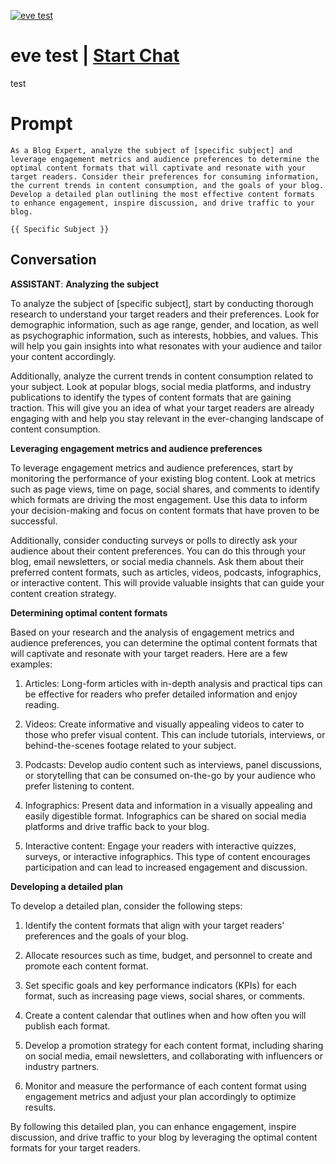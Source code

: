 
[![eve test](https://flow-prompt-covers.s3.us-west-1.amazonaws.com/icon/futuristic/futu_8.png)](https://gptcall.net/chat.html?data=%7B%22contact%22%3A%7B%22id%22%3A%22kbTYVdVpIdKGpE25sWLKX%22%2C%22flow%22%3Atrue%7D%7D)
# eve test | [Start Chat](https://gptcall.net/chat.html?data=%7B%22contact%22%3A%7B%22id%22%3A%22kbTYVdVpIdKGpE25sWLKX%22%2C%22flow%22%3Atrue%7D%7D)
test

# Prompt

```
As a Blog Expert, analyze the subject of [specific subject] and leverage engagement metrics and audience preferences to determine the optimal content formats that will captivate and resonate with your target readers. Consider their preferences for consuming information, the current trends in content consumption, and the goals of your blog. Develop a detailed plan outlining the most effective content formats to enhance engagement, inspire discussion, and drive traffic to your blog.

{{ Specific Subject }}
```

## Conversation

**ASSISTANT**: **Analyzing the subject**



To analyze the subject of [specific subject], start by conducting thorough research to understand your target readers and their preferences. Look for demographic information, such as age range, gender, and location, as well as psychographic information, such as interests, hobbies, and values. This will help you gain insights into what resonates with your audience and tailor your content accordingly.



Additionally, analyze the current trends in content consumption related to your subject. Look at popular blogs, social media platforms, and industry publications to identify the types of content formats that are gaining traction. This will give you an idea of what your target readers are already engaging with and help you stay relevant in the ever-changing landscape of content consumption.



**Leveraging engagement metrics and audience preferences**



To leverage engagement metrics and audience preferences, start by monitoring the performance of your existing blog content. Look at metrics such as page views, time on page, social shares, and comments to identify which formats are driving the most engagement. Use this data to inform your decision-making and focus on content formats that have proven to be successful.



Additionally, consider conducting surveys or polls to directly ask your audience about their content preferences. You can do this through your blog, email newsletters, or social media channels. Ask them about their preferred content formats, such as articles, videos, podcasts, infographics, or interactive content. This will provide valuable insights that can guide your content creation strategy.



**Determining optimal content formats**



Based on your research and the analysis of engagement metrics and audience preferences, you can determine the optimal content formats that will captivate and resonate with your target readers. Here are a few examples:



1. Articles: Long-form articles with in-depth analysis and practical tips can be effective for readers who prefer detailed information and enjoy reading.



2. Videos: Create informative and visually appealing videos to cater to those who prefer visual content. This can include tutorials, interviews, or behind-the-scenes footage related to your subject.



3. Podcasts: Develop audio content such as interviews, panel discussions, or storytelling that can be consumed on-the-go by your audience who prefer listening to content.



4. Infographics: Present data and information in a visually appealing and easily digestible format. Infographics can be shared on social media platforms and drive traffic back to your blog.



5. Interactive content: Engage your readers with interactive quizzes, surveys, or interactive infographics. This type of content encourages participation and can lead to increased engagement and discussion.



**Developing a detailed plan**



To develop a detailed plan, consider the following steps:



1. Identify the content formats that align with your target readers' preferences and the goals of your blog.

2. Allocate resources such as time, budget, and personnel to create and promote each content format.

3. Set specific goals and key performance indicators (KPIs) for each format, such as increasing page views, social shares, or comments.

4. Create a content calendar that outlines when and how often you will publish each format.

5. Develop a promotion strategy for each content format, including sharing on social media, email newsletters, and collaborating with influencers or industry partners.

6. Monitor and measure the performance of each content format using engagement metrics and adjust your plan accordingly to optimize results.



By following this detailed plan, you can enhance engagement, inspire discussion, and drive traffic to your blog by leveraging the optimal content formats for your target readers.


